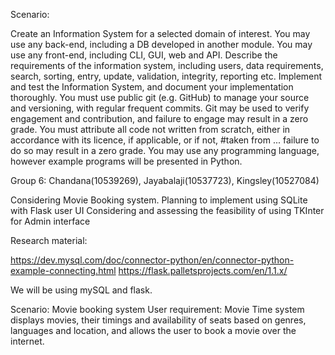 Scenario:

Create an Information System for a selected domain of interest. 
You may use any back-end, including a DB developed in another module. 
You may use any front-end, including CLI, GUI, web and API.
Describe the requirements of the information system, including users, data requirements, search, sorting, entry, update, validation, integrity, reporting etc.
Implement and test the Information System, and document your implementation thoroughly.
You must use public git (e.g. GitHub) to manage your source and versioning, with regular frequent commits. Git may be used to verify engagement and contribution, and failure to engage may result in a zero grade.
You must attribute all code not written from scratch, either in accordance with its licence, if applicable, or if not, #taken from ...  failure to do so may result in a zero grade.
You may use any programming language, however example programs will be presented in Python.

Group 6: Chandana(10539269), Jayabalaji(10537723), Kingsley(10527084)


Considering Movie Booking system.
Planning to implement using SQLite with Flask user UI
Considering and assessing the feasibility of using TKInter for Admin interface

Research material:

https://dev.mysql.com/doc/connector-python/en/connector-python-example-connecting.html
https://flask.palletsprojects.com/en/1.1.x/

We will be using mySQL and flask.

Scenario: Movie booking system
User requirement: Movie Time system displays movies, their timings and availability of seats based on genres, languages and location, and allows the user to book a movie over the internet. 
